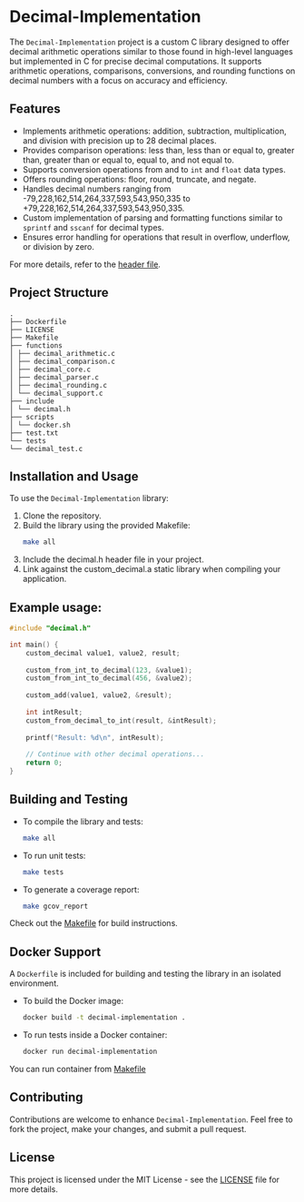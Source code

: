 # Decimal-Implementation

The `Decimal-Implementation` project is a custom C library designed to offer decimal arithmetic operations similar to those found in high-level languages but implemented in C for precise decimal computations. It supports arithmetic operations, comparisons, conversions, and rounding functions on decimal numbers with a focus on accuracy and efficiency.

## Features

- Implements arithmetic operations: addition, subtraction, multiplication, and division with precision up to 28 decimal places.
- Provides comparison operations: less than, less than or equal to, greater than, greater than or equal to, equal to, and not equal to.
- Supports conversion operations from and to `int` and `float` data types.
- Offers rounding operations: floor, round, truncate, and negate.
- Handles decimal numbers ranging from -79,228,162,514,264,337,593,543,950,335 to +79,228,162,514,264,337,593,543,950,335.
- Custom implementation of parsing and formatting functions similar to `sprintf` and `sscanf` for decimal types.
- Ensures error handling for operations that result in overflow, underflow, or division by zero.

For more details, refer to the [header file](include/decimal.h).

## Project Structure

```tree
.
├── Dockerfile
├── LICENSE
├── Makefile
├── functions
│ ├── decimal_arithmetic.c
│ ├── decimal_comparison.c
│ ├── decimal_core.c
│ ├── decimal_parser.c
│ ├── decimal_rounding.c
│ └── decimal_support.c
├── include
│ └── decimal.h
├── scripts
│ └── docker.sh
├── test.txt
└── tests
└── decimal_test.c
```

## Installation and Usage

To use the `Decimal-Implementation` library:

1. Clone the repository.
2. Build the library using the provided Makefile:
   ```bash
   make all
   ```
3. Include the decimal.h header file in your project.
4. Link against the custom_decimal.a static library when compiling your application.

## Example usage:

```c
#include "decimal.h"

int main() {
    custom_decimal value1, value2, result;
    
    custom_from_int_to_decimal(123, &value1);
    custom_from_int_to_decimal(456, &value2);
    
    custom_add(value1, value2, &result);
    
    int intResult;
    custom_from_decimal_to_int(result, &intResult);
    
    printf("Result: %d\n", intResult);
    
    // Continue with other decimal operations...
    return 0;
}
```

## Building and Testing

* To compile the library and tests:
    ```bash
    make all
    ```
* To run unit tests:
    ```bash
    make tests
    ```
* To generate a coverage report:
    ```bash
    make gcov_report
    ```

Check out the [Makefile](Makefile) for build instructions.

## Docker Support

A `Dockerfile` is included for building and testing the library in an isolated environment.

* To build the Docker image:
    ```bash
    docker build -t decimal-implementation .
    ```
* To run tests inside a Docker container:
    ```bash
    docker run decimal-implementation
    ```

You can run container from [Makefile](Makefile)

## Contributing

Contributions are welcome to enhance `Decimal-Implementation`. Feel free to fork the project, make your changes, and submit a pull request.

## License

This project is licensed under the MIT License - see the [LICENSE](LICENSE) file for more details.